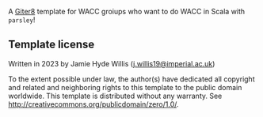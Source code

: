 A [Giter8][g8] template for WACC groiups who want to do WACC in Scala with `parsley`!

Template license
----------------
Written in 2023 by Jamie Hyde Willis (j.willis19@imperial.ac.uk)

To the extent possible under law, the author(s) have dedicated all copyright and related
and neighboring rights to this template to the public domain worldwide.
This template is distributed without any warranty. See <http://creativecommons.org/publicdomain/zero/1.0/>.

[g8]: http://www.foundweekends.org/giter8/
